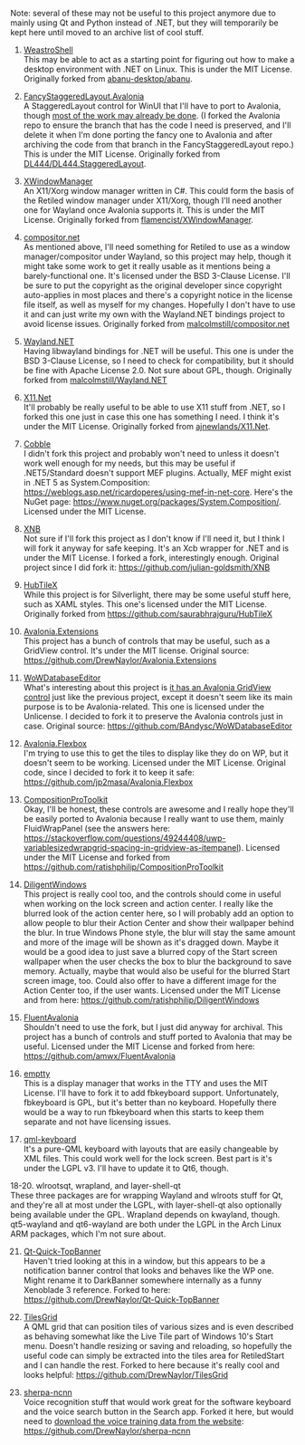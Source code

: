 Note: several of these may not be useful to this project anymore due to mainly using Qt and Python instead of .NET, but they will temporarily be kept here until moved to an archive list of cool stuff.

1. [WeastroShell](https://github.com/DrewNaylor/weastroshell)
<br>This may be able to act as a starting point for figuring out how to make a desktop environment with .NET on Linux. This is under the MIT License. Originally forked from [abanu-desktop/abanu](https://github.com/abanu-desktop/abanu).

2. [FancyStaggeredLayout.Avalonia](https://github.com/DrewNaylor/FancyStaggeredLayout.Avalonia)
<br>A StaggeredLayout control for WinUI that I'll have to port to Avalonia, though [most of the work may already be done](https://github.com/DrewNaylor/Avalonia/tree/feature/staggeredlayout). (I forked the Avalonia repo to ensure the branch that has the code I need is preserved, and I'll delete it when I'm done porting the fancy one to Avalonia and after archiving the code from that branch in the FancyStaggeredLayout repo.) This is under the MIT License. Originally forked from [DL444/DL444.StaggeredLayout](https://github.com/DL444/DL444.StaggeredLayout).

3. [XWindowManager](https://github.com/DrewNaylor/XWindowManager)
<br>An X11/Xorg window manager written in C#. This could form the basis of the Retiled window manager under X11/Xorg, though I'll need another one for Wayland once Avalonia supports it. This is under the MIT License. Originally forked from [flamencist/XWindowManager](https://github.com/flamencist/XWindowManager).

4. [compositor.net](https://github.com/DrewNaylor/compositor.net)
<br>As mentioned above, I'll need something for Retiled to use as a window manager/compositor under Wayland, so this project may help, though it might take some work to get it really usable as it mentions being a barely-functional one. It's licensed under the BSD 3-Clause License. I'll be sure to put the copyright as the original developer since copyright auto-applies in most places and there's a copyright notice in the license file itself, as well as myself for my changes. Hopefully I don't have to use it and can just write my own with the Wayland.NET bindings project to avoid license issues. Originally forked from [malcolmstill/compositor.net](https://github.com/malcolmstill/compositor.net)

5. [Wayland.NET](https://github.com/DrewNaylor/Wayland.NET)
<br>Having libwayland bindings for .NET will be useful. This one is under the BSD 3-Clause License, so I need to check for compatibility, but it should be fine with Apache License 2.0. Not sure about GPL, though. Originally forked from [malcolmstill/Wayland.NET](https://github.com/malcolmstill/Wayland.NET)

6. [X11.Net](https://github.com/DrewNaylor/X11.Net)
<br>It'll probably be really useful to be able to use X11 stuff from .NET, so I forked this one just in case this one has something I need. I think it's under the MIT License. Originally forked from [ajnewlands/X11.Net](https://github.com/ajnewlands/X11.Net).

7. [Cobble](https://github.com/Ceilidh-Team/Cobble)
<br>I didn't fork this project and probably won't need to unless it doesn't work well enough for my needs, but this may be useful if .NET5/Standard doesn't support MEF plugins. Actually, MEF might exist in .NET 5 as System.Composition: https://weblogs.asp.net/ricardoperes/using-mef-in-net-core. Here's the NuGet page: https://www.nuget.org/packages/System.Composition/. Licensed under the MIT License.

8. [XNB](https://github.com/DrewNaylor/XNB)
<br>Not sure if I'll fork this project as I don't know if I'll need it, but I think I will fork it anyway for safe keeping. It's an Xcb wrapper for .NET and is under the MIT License. I forked a fork, interestingly enough. Original project since I did fork it: https://github.com/julian-goldsmith/XNB

9. [HubTileX](https://github.com/DrewNaylor/HubTileX)
<br>While this project is for Silverlight, there may be some useful stuff here, such as XAML styles. This one's licensed under the MIT License. Originally forked from https://github.com/saurabhrajguru/HubTileX

10. [Avalonia.Extensions](https://github.com/DrewNaylor/Avalonia.Extensions)
<br>This project has a bunch of controls that may be useful, such as a GridView control. It's under the MIT license. Original source: https://github.com/DrewNaylor/Avalonia.Extensions

11. [WoWDatabaseEditor](https://github.com/DrewNaylor/WoWDatabaseEditor)
<br>What's interesting about this project is [it has an Avalonia GridView control](https://github.com/BAndysc/WoWDatabaseEditor/blob/master/AvaloniaStyles/Controls/GridView.cs) just like the previous project, except it doesn't seem like its main purpose is to be Avalonia-related. This one is licensed under the Unlicense. I decided to fork it to preserve the Avalonia controls just in case. Original source: https://github.com/BAndysc/WoWDatabaseEditor

12. [Avalonia.Flexbox](https://github.com/DrewNaylor/Avalonia.Flexbox)
<br>I'm trying to use this to get the tiles to display like they do on WP, but it doesn't seem to be working. Licensed under the MIT License. Original code, since I decided to fork it to keep it safe: https://github.com/jp2masa/Avalonia.Flexbox

13. [CompositionProToolkit](https://github.com/DrewNaylor/CompositionProToolkit)
<br>Okay, I'll be honest, these controls are awesome and I really hope they'll be easily ported to Avalonia because I really want to use them, mainly FluidWrapPanel (see the answers here: https://stackoverflow.com/questions/49244408/uwp-variablesizedwrapgrid-spacing-in-gridview-as-itempanel). Licensed under the MIT License and forked from https://github.com/ratishphilip/CompositionProToolkit

14. [DiligentWindows](https://github.com/DrewNaylor/DiligentWindows)
<br>This project is really cool too, and the controls should come in useful when working on the lock screen and action center. I really like the blurred look of the action center here, so I will probably add an option to allow people to blur their Action Center and show their wallpaper behind the blur. In true Windows Phone style, the blur will stay the same amount and more of the image will be shown as it's dragged down. Maybe it would be a good idea to just save a blurred copy of the Start screen wallpaper when the user checks the box to blur the background to save memory. Actually, maybe that would also be useful for the blurred Start screen image, too. Could also offer to have a different image for the Action Center too, if the user wants. Licensed under the MIT License and from here: https://github.com/ratishphilip/DiligentWindows

15. [FluentAvalonia](https://github.com/DrewNaylor/FluentAvalonia)
<br>Shouldn't need to use the fork, but I just did anyway for archival. This project has a bunch of controls and stuff ported to Avalonia that may be useful. Licensed under the MIT License and forked from here: https://github.com/amwx/FluentAvalonia

16. [emptty](https://github.com/tvrzna/emptty)
<br>This is a display manager that works in the TTY and uses the MIT License. I'll have to fork it to add fbkeyboard support. Unfortunately, fbkeyboard is GPL, but it's better than no keyboard. Hopefully there would be a way to run fbkeyboard when this starts to keep them separate and not have licensing issues.

17. [qml-keyboard](https://github.com/MishkaRogachev/qml-keyboard)
<br>It's a pure-QML keyboard with layouts that are easily changeable by XML files. This could work well for the lock screen. Best part is it's under the LGPL v3. I'll have to update it to Qt6, though.

18-20. wlrootsqt, wrapland, and layer-shell-qt
<br>These three packages are for wrapping Wayland and wlroots stuff for Qt, and they're all at most under the LGPL, with layer-shell-qt also optionally being available under the GPL. Wrapland depends on kwayland, though. qt5-wayland and qt6-wayland are both under the LGPL in the Arch Linux ARM packages, which I'm not sure about.

21. [Qt-Quick-TopBanner](https://github.com/jiangcaiyang/Qt-Quick-TopBanner)
<br>Haven't tried looking at this in a window, but this appears to be a notification banner control that looks and behaves like the WP one. Might rename it to DarkBanner somewhere internally as a funny Xenoblade 3 reference. Forked to here: https://github.com/DrewNaylor/Qt-Quick-TopBanner

22. [TilesGrid](https://github.com/Tereius/TilesGrid)
<br>A QML grid that can position tiles of various sizes and is even described as behaving somewhat like the Live Tile part of Windows 10's Start menu. Doesn't handle resizing or saving and reloading, so hopefully the useful code can simply be extracted into the tiles area for RetiledStart and I can handle the rest. Forked to here because it's really cool and looks helpful: https://github.com/DrewNaylor/TilesGrid

23. [sherpa-ncnn](https://github.com/k2-fsa/sherpa-ncnn)
<br>Voice recognition stuff that would work great for the software keyboard and the voice search button in the Search app. Forked it here, but would need to [download the voice training data from the website](https://k2-fsa.github.io/sherpa/ncnn/pretrained_models/conv-emformer-transducer-models.html): https://github.com/DrewNaylor/sherpa-ncnn
